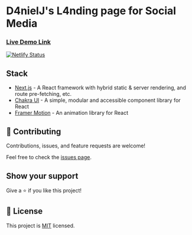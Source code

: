 # D4nielJ's L4nding page for Social Media

### [Live Demo Link](https://l4nding.netlify.app/)
[![Netlify Status](https://api.netlify.com/api/v1/badges/74903b60-44fe-453b-8439-4b5afcf0b4c3/deploy-status)](https://app.netlify.com/sites/l4nding/deploys)

## Stack

- [Next.js](https://nextjs.org/) - A React framework with hybrid static & server rendering, and route pre-fetching, etc.
- [Chakra UI](https://chakra-ui.com/) - A simple, modular and accessible component library for React
- [Framer Motion](https://www.framer.com/motion/) - An animation library for React
<!-- > One paragraph statement about the project.

![screenshot](./app_screenshot.png)

Additional description about the project and its features.

## Built With

- Major languages
- Frameworks
- Technologies used




## Getting Started

**This is an example of how you may give instructions on setting up your project locally.**
**Modify this file to match your project, remove sections that don't apply. For example: delete the testing section if the currect project doesn't require testing.**


To get a local copy up and running follow these simple example steps.

### Prerequisites

### Setup

### Install

### Usage

### Run tests

### Deployment -->


## 🤝 Contributing

Contributions, issues, and feature requests are welcome!

Feel free to check the [issues page](../../issues/).

## Show your support

Give a ⭐️ if you like this project!

<!-- ## Acknowledgments

- Hat tip to anyone whose code was used
- Inspiration
- etc -->

## 📝 License

This project is [MIT](./LICENSE) licensed.
